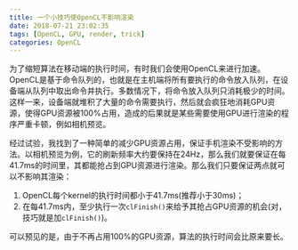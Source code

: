 ```yaml
---
title: 一个小技巧使OpenCL不影响渲染
date: 2018-07-21 23:02:35
tags: [OpenCL, GPU, render, trick]
categories: OpenCL
---
```


为了缩短算法在移动端的执行时间，有时我们会使用OpenCL来进行加速。OpenCL是基于命令队列的，也就是在主机端将所有要执行的命令放入队列，在设备端从队列中取出命令并执行。多数情况下，将命令放入队列只消耗极少的时间。这样一来，设备端就堆积了大量的命令需要执行，然后就会疯狂地消耗GPU资源，使得GPU资源被100%占用，造成的后果就是某些需要使用GPU进行渲染的程序严重卡顿，例如相机预览。

经过试验，我找到了一种简单的减少GPU资源占用，保证手机渲染不受影响的方法。以相机预览为例，它的刷新频率大约要保持在24Hz，那么我们就要保证在每41.7ms的时间里，其都能抢占到GPU资源进行渲染。那么我们只要保证两点就可以不影响其渲染：
1. OpenCL每个kernel的执行时间都小于41.7ms(推荐小于30ms)；
2. 在每41.7ms内，至少执行一次`clFinish()`来给予其抢占GPU资源的机会(对，技巧就是加`clFinish()`)。

可以预见的是，由于不再占用100%的GPU资源，算法的执行时间会比原来要长。
